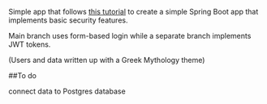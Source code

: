 Simple app that follows [this tutorial](https://www.youtube.com/watch?v=her_7pa0vrg&t=9681s)
to create a simple Spring Boot app that implements basic security features.

Main branch uses form-based login while a separate branch implements JWT tokens.

(Users and data written up with a Greek Mythology theme)

##To do

connect data to Postgres database
